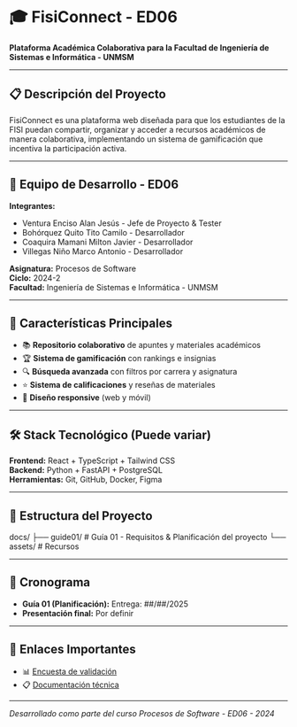 # 🎓 FisiConnect - ED06

**Plataforma Académica Colaborativa para la Facultad de Ingeniería de Sistemas e Informática - UNMSM**

---

## 📋 Descripción del Proyecto

FisiConnect es una plataforma web diseñada para que los estudiantes de la FISI puedan compartir, organizar y acceder a recursos académicos de manera colaborativa, implementando un sistema de gamificación que incentiva la participación activa.

---

## 👥 Equipo de Desarrollo - ED06

**Integrantes:**
- Ventura Enciso Alan Jesús - Jefe de Proyecto & Tester
- Bohórquez Quito Tito Camilo - Desarrollador
- Coaquira Mamani Milton Javier - Desarrollador
- Villegas Niño Marco Antonio - Desarrollador

**Asignatura:** Procesos de Software  
**Ciclo:** 2024-2  
**Facultad:** Ingeniería de Sistemas e Informática - UNMSM

---

## 🚀 Características Principales

- 📚 **Repositorio colaborativo** de apuntes y materiales académicos
- 🏆 **Sistema de gamificación** con rankings e insignias
- 🔍 **Búsqueda avanzada** con filtros por carrera y asignatura
- ⭐ **Sistema de calificaciones** y reseñas de materiales
- 📱 **Diseño responsive** (web y móvil)

---

## 🛠️ Stack Tecnológico (Puede variar)

**Frontend:** React + TypeScript + Tailwind CSS  
**Backend:** Python + FastAPI + PostgreSQL  
**Herramientas:** Git, GitHub, Docker, Figma

---

## 📁 Estructura del Proyecto
docs/
├── guide01/ # Guía 01 - Requisitos & Planificación del proyecto
└── assets/ # Recursos

---

## 📅 Cronograma

- **Guía 01 (Planificación):** Entrega: ##/##/2025
- **Presentación final:** Por definir

---

## 🔗 Enlaces Importantes

- 📊 [Encuesta de validación](https://forms.gle/ksuaajfXY4p3QE18A)
- 📋 [Documentación técnica](./docs/)

---

*Desarrollado como parte del curso Procesos de Software - ED06 - 2024*